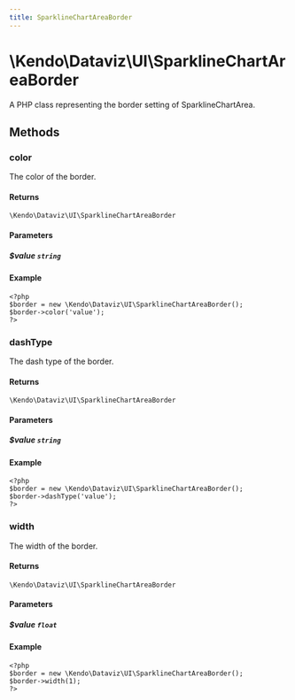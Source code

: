 ```yaml
---
title: SparklineChartAreaBorder
---
```


# \Kendo\Dataviz\UI\SparklineChartAreaBorder

A PHP class representing the border setting of SparklineChartArea.


## Methods

### color
The color of the border.

#### Returns
`\Kendo\Dataviz\UI\SparklineChartAreaBorder`

#### Parameters

##### $value `string`



#### Example 
    <?php
    $border = new \Kendo\Dataviz\UI\SparklineChartAreaBorder();
    $border->color('value');
    ?>

### dashType
The dash type of the border.

#### Returns
`\Kendo\Dataviz\UI\SparklineChartAreaBorder`

#### Parameters

##### $value `string`



#### Example 
    <?php
    $border = new \Kendo\Dataviz\UI\SparklineChartAreaBorder();
    $border->dashType('value');
    ?>

### width
The width of the border.

#### Returns
`\Kendo\Dataviz\UI\SparklineChartAreaBorder`

#### Parameters

##### $value `float`



#### Example 
    <?php
    $border = new \Kendo\Dataviz\UI\SparklineChartAreaBorder();
    $border->width(1);
    ?>

